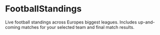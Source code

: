 # FootballStandings

Live football standings across Europes biggest leagues. Includes up-and-coming matches for your selected team and final match results.
